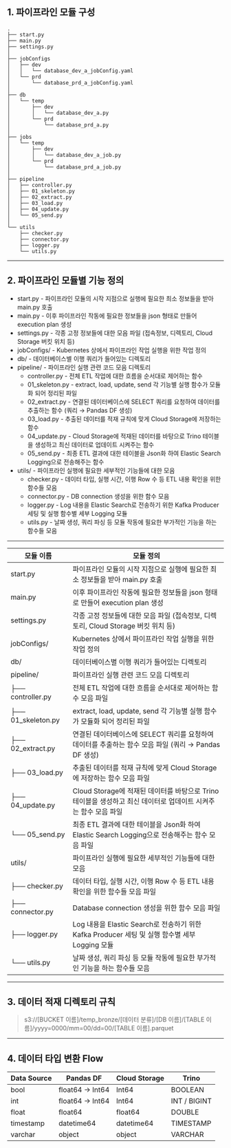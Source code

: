 ## 1. 파이프라인 모듈 구성
```
.
├── start.py
├── main.py
├── settings.py
│
├── jobConfigs
│   ├── dev
│   │   └── database_dev_a_jobConfig.yaml
│   └── prd
│       └── database_prd_a_jobConfig.yaml
│
├── db
│   └── temp
│       ├── dev
│       │   └── database_dev_a.py
│       └── prd
│           └── database_prd_a.py
│
├── jobs
│   └── temp
│       ├── dev
│       │   └── database_dev_a_job.py
│       └── prd
│           └── database_prd_a_job.py
│
├── pipeline
│   ├── controller.py
│   ├── 01_skeleton.py
│   ├── 02_extract.py
│   ├── 03_load.py
│   ├── 04_update.py
│   └── 05_send.py
│
└── utils
    ├── checker.py
    ├── connector.py
    ├── logger.py
    └── utils.py
```
---
## 2. 파이프라인 모듈별 기능 정의

- start.py - 파이프라인 모듈의 시작 지점으로 실행에 필요한 최소 정보들을 받아 main.py 호출
- main.py - 이후 파이프라인 작동에 필요한 정보들을 json 형태로 만들어 execution plan 생성
- settings.py - 각종 고정 정보들에 대한 모음 파일 (접속정보, 디렉토리, Cloud Storage 버킷 위치 등)
- jobConfigs/ - Kubernetes 상에서 파이프라인 작업 실행을 위한 작업 정의
- db/ - 데이터베이스별 이행 쿼리가 들어있는 디렉토리
- pipeline/ - 파이프라인 실행 관련 코드 모음 디렉토리
  - controller.py - 전체 ETL 작업에 대한 흐름을 순서대로 제어하는 함수 
  - 01_skeleton.py - extract, load, update, send 각 기능별 실행 함수가 모듈화 되어 정리된 파일
  - 02_extract.py - 연결된 데이터베이스에 SELECT 쿼리를 요청하여 데이터를 추출하는 함수 (쿼리 → Pandas DF 생성)
  - 03_load.py - 추출된 데이터를 적재 규칙에 맞게 Cloud Storage에 저장하는 함수
  - 04_update.py - Cloud Storage에 적재된 데이터를 바탕으로 Trino 테이블을 생성하고 최신 데이터로 업데이트 시켜주는 함수
  - 05_send.py - 최종 ETL 결과에 대한 테이블을 Json화 하여 Elastic Search Logging으로 전송해주는 함수
- utils/ -  파이프라인 실행에 필요한 세부적인 기능들에 대한 모음
  - checker.py - 데이터 타입, 실행 시간, 이행 Row 수 등 ETL 내용 확인을 위한 함수들 모음
  - connector.py - DB connection 생성을 위한 함수 모음
  - logger.py - Log 내용을 Elastic Search로 전송하기 위한 Kafka Producer 세팅 및 실행 함수별 세부 Logging 모듈
  - utils.py - 날짜 생성, 쿼리 파싱 등 모듈 작동에 필요한 부가적인 기능을 하는 함수들 모음
---
|모듈 이름| 모듈 정의|
|-----------------|-------------------
|start.py|파이프라인 모듈의 시작 지점으로 실행에 필요한 최소 정보들을 받아 main.py 호출|
|main.py|이후 파이프라인 작동에 필요한 정보들을 json 형태로 만들어 execution plan 생성|
|settings.py|각종 고정 정보들에 대한 모음 파일 (접속정보, 디렉토리, Cloud Storage 버킷 위치 등)|
|jobConfigs/|Kubernetes 상에서 파이프라인 작업 실행을 위한 작업 정의|
|db/|데이터베이스별 이행 쿼리가 들어있는 디렉토리|
|pipeline/|파이프라인 실행 관련 코드 모음 디렉토리|
|    ├──  controller.py|전체 ETL 작업에 대한 흐름을 순서대로 제어하는 함수 모음 파일|
|    ├──  01_skeleton.py|extract, load, update, send 각 기능별 실행 함수가 모듈화 되어 정리된 파일|
|    ├──  02_extract.py|연결된 데이터베이스에 SELECT 쿼리를 요청하여 데이터를 추출하는 함수 모음 파일 (쿼리 → Pandas DF 생성)|
|    ├──  03_load.py|추출된 데이터를 적재 규칙에 맞게 Cloud Storage에 저장하는 함수 모음 파일|
|    ├──  04_update.py|Cloud Storage에 적재된 데이터를 바탕으로 Trino 테이블을 생성하고 최신 데이터로 업데이트 시켜주는 함수 모음 파일|
|    └──  05_send.py|최종 ETL 결과에 대한 테이블을 Json화 하여 Elastic Search Logging으로 전송해주는 함수 모음 파일|
|utils/|파이프라인 실행에 필요한 세부적인 기능들에 대한 모음|
|    ├──  checker.py|데이터 타입, 실행 시간, 이행 Row 수 등 ETL 내용 확인을 위한 함수들 모음 파일|
|    ├──  connector.py|Database connection 생성을 위한 함수 모음 파일|
|    ├──  logger.py| Log 내용을 Elastic Search로 전송하기 위한 Kafka Producer 세팅 및 실행 함수별 세부 Logging 모듈|
|    └──  utils.py|날짜 생성, 쿼리 파싱 등 모듈 작동에 필요한 부가적인 기능을 하는 함수들 모음|
---
## 3. 데이터 적재 디렉토리 규칙
> s3://[BUCKET 이름]/temp_bronze/[데이터 분류]/[DB 이름]/[TABLE 이름]/yyyy=0000/mm=00/dd=00/[TABLE 이름].parquet
---
## 4. 데이터 타입 변환 Flow

| Data Source     | Pandas DF         | Cloud Storage | Trino           |
|-----------------|-------------------|---------------|-----------------|
| bool            | float64 → Int64   | Int64         | BOOLEAN         |
| int             | float64 → Int64   | Int64         | INT / BIGINT    |
| float           | float64           | float64       | DOUBLE          |
| timestamp       | datetime64        | datetime64    | TIMESTAMP       |
| varchar         | object            | object        | VARCHAR         |
